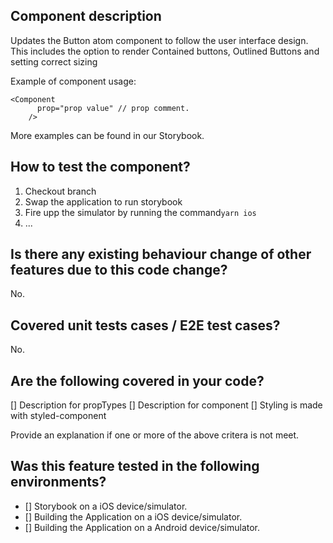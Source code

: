 ## Component description
Updates the Button atom component to follow the user interface design. This includes the option to render Contained buttons, Outlined Buttons and setting correct sizing 

Example of component usage:
```JSX 
<Component
      prop="prop value" // prop comment. 
    />
```
More examples can be found in our Storybook.

## How to test the component?

1. Checkout branch
2. Swap the application to run storybook
3. Fire upp the simulator by running the command`yarn ios`
4. ...

## Is there any existing behaviour change of other features due to this code change?
No.

## Covered unit tests cases / E2E test cases?
No.

## Are the following covered in your code?
[] Description for propTypes
[] Description for component
[] Styling is made with styled-component

Provide an explanation if one or more of the above critera is not meet.

## Was this feature tested in the following environments?
- [] Storybook on a iOS device/simulator.
- [] Building the Application on a iOS device/simulator.
- [] Building the Application on a Android device/simulator.
